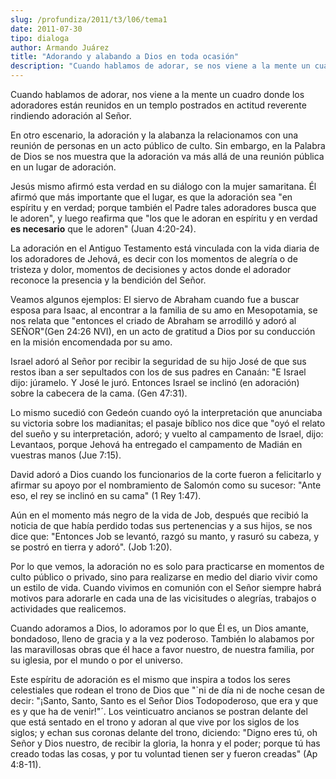 ```yaml
---
slug: /profundiza/2011/t3/l06/tema1
date: 2011-07-30
tipo: dialoga
author: Armando Juárez
title: "Adorando y alabando a Dios en toda ocasión"
description: "Cuando hablamos de adorar, se nos viene a la mente un cuadro donde los  adoradores están reunidos en un templo postrados en actitud reverente rindiendo  adoración al Señor."
---
```


Cuando hablamos de adorar, nos viene a la mente un cuadro donde los adoradores están reunidos en un templo postrados en actitud reverente rindiendo adoración al Señor.

En otro escenario, la adoración y la alabanza la relacionamos con una reunión de personas en un acto público de culto. Sin embargo, en la Palabra de Dios se nos muestra que la adoración va más allá de una reunión pública en un lugar de adoración.

Jesús mismo afirmó esta verdad en su diálogo con la mujer samaritana. Él afirmó que más importante que el lugar, es que la adoración sea "en espíritu y en verdad; porque también el Padre tales adoradores busca que le adoren", y luego reafirma que "los que le adoran en espíritu y en verdad **es necesario** que le adoren" (Juan 4:20-24).

La adoración en el Antiguo Testamento está vinculada con la vida diaria de los adoradores de Jehová, es decir con los momentos de alegría o de tristeza y dolor, momentos de decisiones y actos donde el adorador reconoce la presencia y la bendición del Señor.

Veamos algunos ejemplos: El siervo de Abraham cuando fue a buscar esposa para Isaac, al encontrar a la familia de su amo en Mesopotamia, se nos relata que "entonces el criado de Abraham se arrodilló y adoró al SEÑOR"(Gen 24:26 NVI), en un acto de gratitud a Dios por su conducción en la misión encomendada por su amo.

Israel adoró al Señor por recibir la seguridad de su hijo José de que sus restos iban a ser sepultados con los de sus padres en Canaán: "E Israel dijo: júramelo. Y José le juró. Entonces Israel se inclinó (en adoración) sobre la cabecera de la cama. (Gen 47:31).

Lo mismo sucedió con Gedeón cuando oyó la interpretación que anunciaba su victoria sobre los madianitas; el pasaje bíblico nos dice que "oyó el relato del sueño y su interpretación, adoró; y vuelto al campamento de Israel, dijo: Levantaos, porque Jehová ha entregado el campamento de Madián en vuestras manos (Jue 7:15).

David adoró a Dios cuando los funcionarios de la corte fueron a felicitarlo y afirmar su apoyo por el nombramiento de Salomón como su sucesor: "Ante eso, el rey se inclinó en su cama" (1 Rey 1:47).

Aún en el momento más negro de la vida de Job, después que recibió la noticia de que había perdido todas sus pertenencias y a sus hijos, se nos dice que: "Entonces Job se levantó, razgó su manto, y rasuró su cabeza, y se postró en tierra y adoró". (Job 1:20).

Por lo que vemos, la adoración no es solo para practicarse en momentos de culto público o privado, sino para realizarse en medio del diario vivir como un estilo de vida. Cuando vivimos en comunión con el Señor siempre habrá motivos para adorarle en cada una de las vicisitudes o alegrías, trabajos o actividades que realicemos.

Cuando adoramos a Dios, lo adoramos por lo que Él es, un Dios amante, bondadoso, lleno de gracia y a la vez poderoso. También lo alabamos por las maravillosas obras que él hace a favor nuestro, de nuestra familia, por su iglesia, por el mundo o por el universo.

Este espíritu de adoración es el mismo que inspira a todos los seres celestiales que rodean el trono de Dios que "\`ni de día ni de noche cesan de decir: "¡Santo, Santo, Santo es el Señor Dios Todopoderoso, que era y que es y que ha de venir!"´. Los veinticuatro ancianos se postran delante del que está sentado en el trono y adoran al que vive por los siglos de los siglos; y echan sus coronas delante del trono, diciendo: "Digno eres tú, oh Señor y Dios nuestro, de recibir la gloria, la honra y el poder; porque tú has creado todas las cosas, y por tu voluntad tienen ser y fueron creadas" (Ap 4:8-11).
